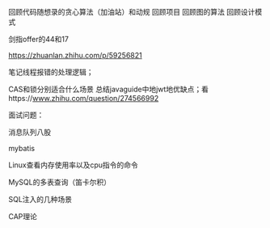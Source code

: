 回顾代码随想录的贪心算法（加油站）和动规
回顾项目
回顾图的算法
回顾设计模式

剑指offer的44和17



https://zhuanlan.zhihu.com/p/59256821

笔记线程报错的处理逻辑；

CAS和锁分别适合什么场景
总结javaguide中地jwt地优缺点；看https://www.zhihu.com/question/274566992



面试问题：

消息队列八股

mybatis

Linux查看内存使用率以及cpu指令的命令

MySQL的多表查询（笛卡尔积）

SQL注入的几种场景

CAP理论


